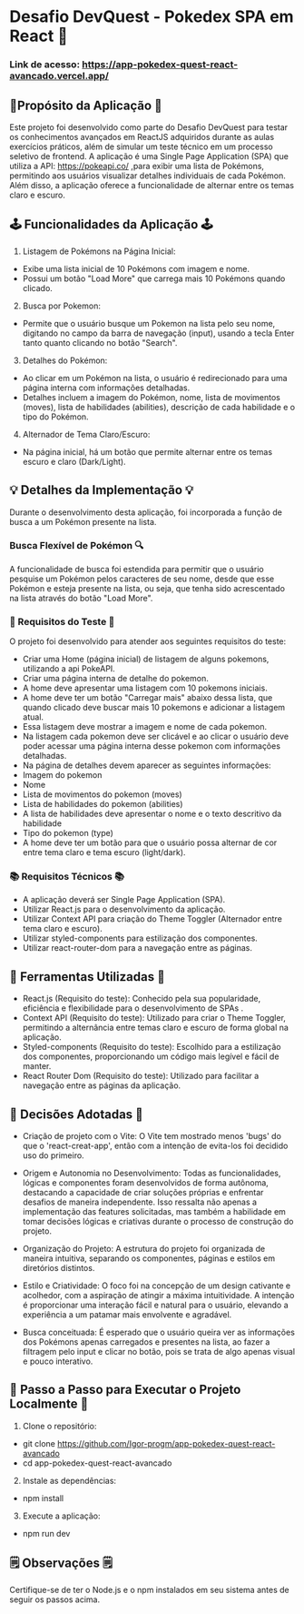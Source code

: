 # Desafio DevQuest - Pokedex SPA em React 🚀

### Link de acesso: https://app-pokedex-quest-react-avancado.vercel.app/

## 📝Propósito da Aplicação 📝
Este projeto foi desenvolvido como parte do Desafio DevQuest para testar os conhecimentos avançados em ReactJS adquiridos durante as aulas exercícios práticos, além de simular um teste técnico em um processo seletivo de frontend. A aplicação é uma Single Page Application (SPA) que utiliza a API: https://pokeapi.co/ ,para exibir uma lista de Pokémons, permitindo aos usuários visualizar detalhes individuais de cada Pokémon. Além disso, a aplicação oferece a funcionalidade de alternar entre os temas claro e escuro.

## 🕹️ Funcionalidades da Aplicação 🕹️
1. Listagem de Pokémons na Página Inicial:
  
  - Exibe uma lista inicial de 10 Pokémons com imagem e nome.
  - Possui um botão "Load More" que carrega mais 10 Pokémons quando clicado.

2. Busca por Pokemon:

  - Permite que o usuário busque um Pokemon na lista pelo seu nome, digitando no campo da barra de navegação (input), usando a tecla Enter tanto quanto clicando no botão "Search".

3. Detalhes do Pokémon:

  - Ao clicar em um Pokémon na lista, o usuário é redirecionado para uma página interna com informações detalhadas.
  - Detalhes incluem a imagem do Pokémon, nome, lista de movimentos (moves), lista de habilidades (abilities), descrição de cada habilidade e o tipo do Pokémon.

4. Alternador de Tema Claro/Escuro:

  - Na página inicial, há um botão que permite alternar entre os temas escuro e claro (Dark/Light).

## 💡 Detalhes da Implementação 💡

Durante o desenvolvimento desta aplicação, foi incorporada a função de busca a um Pokémon presente na lista.

### Busca Flexível de Pokémon 🔍

A funcionalidade de busca foi estendida para permitir que o usuário pesquise um Pokémon pelos caracteres de seu nome, desde que esse Pokémon  e esteja presente na lista, ou seja, que tenha sido acrescentado na lista através do botão "Load More".

### 📝 Requisitos do Teste 📝
O projeto foi desenvolvido para atender aos seguintes requisitos do teste:

  - Criar uma Home (página inicial) de listagem de alguns pokemons, utilizando a api PokeAPI.
  - Criar uma página interna de detalhe do pokemon.
  - A home deve apresentar uma listagem com 10 pokemons iniciais.
  - A home deve ter um botão "Carregar mais" abaixo dessa lista, que quando clicado deve buscar mais 10 pokemons e adicionar a listagem atual.
  - Essa listagem deve mostrar a imagem e nome de cada pokemon.
  - Na listagem cada pokemon deve ser clicável e ao clicar o usuário deve poder acessar uma página interna desse pokemon com informações detalhadas.
  - Na página de detalhes devem aparecer as seguintes informações:
  - Imagem do pokemon
  - Nome
  - Lista de movimentos do pokemon (moves)
  - Lista de habilidades do pokemon (abilities)
  - A lista de habilidades deve apresentar o nome e o texto descritivo da habilidade
  - Tipo do pokemon (type)
  - A home deve ter um botão para que o usuário possa alternar de cor entre tema claro e tema escuro (light/dark).

### 📚 Requisitos Técnicos 📚

  - A aplicação deverá ser Single Page Application (SPA).
  - Utilizar React.js para o desenvolvimento da aplicação.
  - Utilizar Context API para criação do Theme Toggler (Alternador entre tema claro e escuro).
  - Utilizar styled-components para estilização dos componentes.
  - Utilizar react-router-dom para a navegação entre as páginas.

## 🔧 Ferramentas Utilizadas 🔧

  - React.js (Requisito do teste): Conhecido pela sua popularidade, eficiência e flexibilidade para o desenvolvimento de SPAs .
  - Context API (Requisito do teste): Utilizado para criar o Theme Toggler, permitindo a alternância entre temas claro e escuro de forma global na aplicação.
  - Styled-components (Requisito do teste): Escolhido para a estilização dos componentes, proporcionando um código mais legível e fácil de manter.
  - React Router Dom (Requisito do teste): Utilizado para facilitar a navegação entre as páginas da aplicação.

## 📜 Decisões Adotadas 📜

  - Criação de projeto com o Vite: O Vite tem mostrado menos 'bugs' do que o 'react-creat-app', então com a intenção de evita-los foi decidido uso do primeiro. 
  
  - Origem e Autonomia no Desenvolvimento: Todas as funcionalidades, lógicas e componentes foram desenvolvidos de forma autônoma, destacando a capacidade de criar soluções próprias e enfrentar desafios de maneira independente. Isso ressalta não apenas a implementação das features solicitadas, mas também a habilidade em tomar decisões lógicas e criativas durante o processo de construção do projeto.
  
  - Organização do Projeto: A estrutura do projeto foi organizada de maneira intuitiva, separando os componentes, páginas e estilos em diretórios distintos.
  
  - Estilo e Criatividade: O foco foi na concepção de um design cativante e acolhedor, com a aspiração de atingir a máxima intuitividade. A intenção é proporcionar uma interação fácil e natural para o usuário, elevando a experiência a um patamar mais envolvente e agradável.

  - Busca conceituada: É esperado que o usuário queira ver as informações dos Pokémons apenas carregados e presentes na lista, ao fazer a filtragem pelo input e clicar no botão, pois se trata de algo apenas visual e pouco interativo.

## 👣 Passo a Passo para Executar o Projeto Localmente 👣

1. Clone o repositório:

  - git clone https://github.com/Igor-progm/app-pokedex-quest-react-avancado
  - cd app-pokedex-quest-react-avancado

2. Instale as dependências:

  - npm install

3. Execute a aplicação:

  - npm run dev

## 🗒️ Observações 🗒️

Certifique-se de ter o Node.js e o npm instalados em seu sistema antes de seguir os passos acima.
